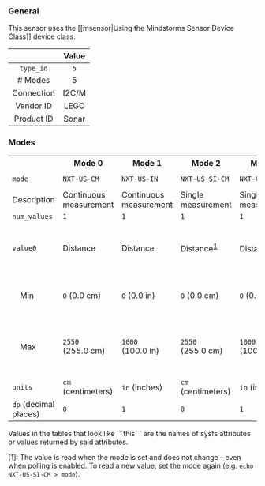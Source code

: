 ### General

This sensor uses the [[msensor|Using the Mindstorms Sensor Device Class]] device class.

|              | Value    |
|:------------:|:--------:|
|```type_id``` | ```5```  |
| # Modes      | 5        |
| Connection   | I2C/M    |
| Vendor ID    | LEGO     |
| Product ID   | Sonar    |

### Modes

<table>
  <tr>
    <th>
    <th>Mode 0
    <th>Mode 1
    <th>Mode 2
    <th>Mode 3
    <th>Mode 4
  <tr>
    <td><code>mode</code>
    <td><code>NXT-US-CM</code>
    <td><code>NXT-US-IN</code>
    <td><code>NXT-US-SI-CM</code>
    <td><code>NXT-US-SI-IN</code>
    <td><code>NXT-US-LIST</code>
  <tr>
    <td>Description
    <td>Continuous measurement
    <td>Continuous measurement
    <td>Single measurement
    <td>Single measurement
    <td>Listen
  <tr>
    <td><code>num_values</code>
    <td><code>1</code>
    <td><code>1</code>
    <td><code>1</code>
    <td><code>1</code>
    <td><code>1</code>
  <tr>
    <td><code>value0</code>
    <td>Distance
    <td>Distance
    <td>Distance<sup><a href="#wiki-note1">1</a></sup>
    <td>Distance<sup><a href="#wiki-note1">1</a></sup>
    <td>Presence of another ultrasonic sensor
  <tr>
    <td>&emsp;Min
    <td><code>0</code> (0.0&nbsp;cm)
    <td><code>0</code> (0.0&nbsp;in)
    <td><code>0</code> (0.0&nbsp;cm)
    <td><code>0</code> (0.0&nbsp;in)
    <td><code>0</code> (no other sensors detected)
  <tr>
    <td>&emsp;Max
    <td><code>2550</code> (255.0&nbsp;cm)
    <td><code>1000</code> (100.0&nbsp;in)
    <td><code>2550</code> (255.0&nbsp;cm)
    <td><code>1000</code> (100.0&nbsp;in)
    <td><code>1</code> (another ultrasonic sensor was detected)
  <tr>
    <td><code>units</code>
    <td><code>cm</code> (centimeters)
    <td><code>in</code> (inches)
    <td><code>cm</code> (centimeters)
    <td><code>in</code> (inches)
    <td><i>none</i>
  <tr>
    <td><code>dp</code> (decimal places)
    <td><code>0</code>
    <td><code>1</code>
    <td><code>0</code>
    <td><code>1</code>
    <td><code>0</code>
</table>
Values in the tables that look like ```this``` are the names of sysfs attributes or values returned by said attributes.

<a name="note1" />[1]: The value is read when the mode is set and does not change - even when polling is enabled. To read a new value, set the mode again (e.g. ```echo NXT-US-SI-CM > mode```).
